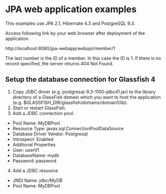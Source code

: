 JPA web application examples
============
This examples use JPA 2.1, Hibernate 4.3 and PostgreSQL 9.3.

Access following link by your web browser after deployment of the application.

http://localhost:8080/jpa-webapp/webapi/member/1

The last number is the ID of a member. In this case the ID is 1. If there is no record specified, the server returns 404 Not Found.

## Setup the database connection for Glassfish 4
 1. Copy JDBC driver (e.g. postgresql-9.3-1100-jdbc41.jar) to the library directory of a GlassFish domain which you want to host the application (e.g. $GLASSFISH_DIR/glassfish/domains/domain1/lib).
 2. Start or restart GlassFish.
 3. Add a JDBC connection pool.
  * Pool Name: MyDBPool
  * Resource Type: javax.sql.ConnectionPoolDataSource
  * Database Driver Vendor: Postgresql
  * Introspect: Enabled
  * Addtional Properties
   * User: user01
   * DatabaseName: mydb
   * Password: password
 4. Add a JDBC resource
  * JNDI Name: jdbc/MyDB
  * Pool Name: MyDBPool
